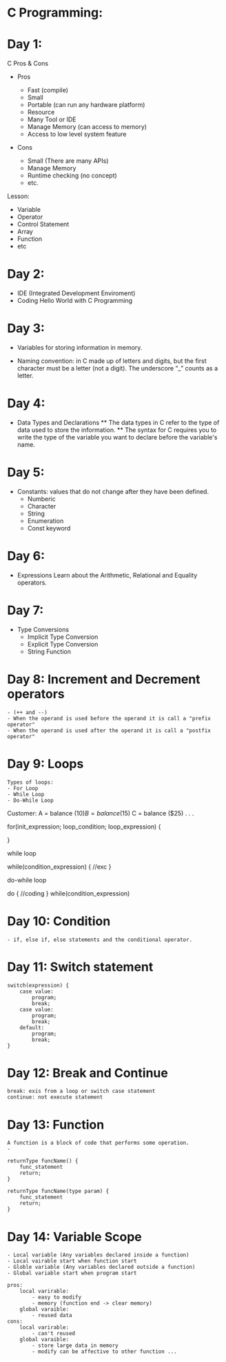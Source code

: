 # C Programming:

# Day 1:

C Pros & Cons

- Pros
    - Fast (compile)
    - Small 
    - Portable (can run any hardware platform)
    - Resource
    - Many Tool or IDE
    - Manage Memory (can access to memory)
    - Access to low level system feature

- Cons
    - Small (There are many APIs)
    - Manage Memory 
    - Runtime checking (no concept)
    - etc.

Lesson:

- Variable
- Operator
- Control Statement
- Array
- Function
- etc 


# Day 2:

- IDE (Integrated Development Enviroment)
- Coding Hello World with C Programming


# Day 3:

- Variables for storing information in memory.

- Naming convention: in C made up of letters and digits,
but the first character must be a letter (not a digit).
The underscore “_” counts as a letter.


# Day 4:

- Data Types and Declarations
**
The data types in C refer to the type of data used to store the information.
**
The syntax for C requires you to write the type
of the variable you want to declare before the variable's name.


# Day 5:

- Constants: values that do not change after they have been defined.
    - Numberic
    - Character
    - String 
    - Enumeration 
    - Const keyword

# Day 6:

- Expressions
    Learn about the Arithmetic, Relational and Equality operators.

# Day 7:

- Type Conversions
    - Implicit Type Conversion
    - Explicit Type Conversion
    - String Function

# Day 8: Increment and Decrement operators

    - (++ and --)
    - When the operand is used before the operand it is call a "prefix operator"
    - When the operand is used after the operand it is call a "postfix operator"

# Day 9: Loops

    Types of loops:
    - For Loop
    - While Loop
    - Do-While Loop


Customer:
    A = balance ($10)
    B = balance ($15)
    C = balance ($25)
    .
    .
    .

for(init_expression; loop_condition; loop_expression) {

}          

while loop

while(condition_expression) {
    //exc
}

do-while loop

do {
    //coding 
}
while(condition_expression)


# Day 10: Condition
    - if, else if, else statements and the conditional operator.

# Day 11: Switch statement

    switch(expression) {
        case value:
            program;
            break;
        case value:
            program;
            break;
        default:
            program;
            break;    
    }

# Day 12: Break and Continue

    break: exis from a loop or switch case statement
    continue: not execute statement 


# Day 13: Function

    A function is a block of code that performs some operation.
    -
    
    returnType funcName() {
        func_statement
        return;
    }
    
    returnType funcName(type param) {
        func_statement
        return;
    }

# Day 14: Variable Scope

    - Local variable (Any variables declared inside a function)
    - Local vairable start when function start
    - Globle variable (Any variables declared outside a function)
    - Global variable start when program start

    pros:
        local varirable:
            - easy to modify
            - memory (function end -> clear memory)
        global varaible:
            - reused data
    cons:
        local varirable:
            - can't reused
        global varaible:
            - store large data in memory
            - modify can be affective to other function ...